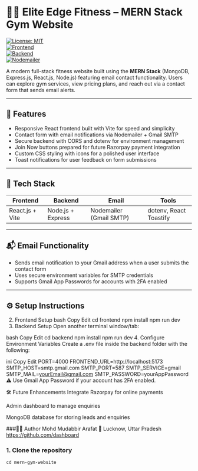 # 🏋️‍♂️ Elite Edge Fitness – MERN Stack Gym Website

[![License: MIT](https://img.shields.io/badge/License-MIT-yellow.svg)](#)  
[![Frontend](https://img.shields.io/badge/Frontend-React-blue)](#)  
[![Backend](https://img.shields.io/badge/Backend-Node.js-green)](#)  
[![Nodemailer](https://img.shields.io/badge/Email-Nodemailer-orange)](#)

A modern full-stack fitness website built using the **MERN Stack** (MongoDB, Express.js, React.js, Node.js) featuring email contact functionality. Users can explore gym services, view pricing plans, and reach out via a contact form that sends email alerts.

---

## 🚀 Features

- Responsive React frontend built with Vite for speed and simplicity  
- Contact form with email notifications via Nodemailer + Gmail SMTP  
- Secure backend with CORS and dotenv for environment management  
- Join Now buttons prepared for future Razorpay payment integration  
- Custom CSS styling with icons for a polished user interface  
- Toast notifications for user feedback on form submissions  

---

## 📂 Tech Stack

| Frontend          | Backend             | Email                   | Tools                  |
|-------------------|---------------------|-------------------------|------------------------|
| React.js + Vite   | Node.js + Express   | Nodemailer (Gmail SMTP) | dotenv, React Toastify  |

---

## 📬 Email Functionality

- Sends email notification to your Gmail address when a user submits the contact form  
- Uses secure environment variables for SMTP credentials  
- Supports Gmail App Passwords for accounts with 2FA enabled  

---

## ⚙️ Setup Instructions
2. Frontend Setup
bash
Copy
Edit
cd frontend
npm install
npm run dev
3. Backend Setup
Open another terminal window/tab:

bash
Copy
Edit
cd backend
npm install
npm run dev
4. Configure Environment Variables
Create a .env file inside the backend folder with the following:

ini
Copy
Edit
PORT=4000
FRONTEND_URL=http://localhost:5173
SMTP_HOST=smtp.gmail.com
SMTP_PORT=587
SMTP_SERVICE=gmail
SMTP_MAIL=yourEmail@gmail.com
SMTP_PASSWORD=yourAppPassword
⚠️ Use Gmail App Password if your account has 2FA enabled.

🛠 Future Enhancements
Integrate Razorpay for online payments

Admin dashboard to manage enquiries

MongoDB database for storing leads and enquiries

###🧑‍💻 Author
Mohd Mudabbir Arafat
📍 Lucknow, Uttar Pradesh
https://github.com/dashboard

### 1. Clone the repository

```bashgit clone https://github.com/Mudabbirarafat/mern-gym-website.git
cd mern-gym-website


